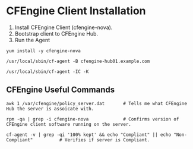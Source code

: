 # CFEngine Client Installation

 1. Install CFEngine Client (cfengine-nova).
 2. Bootstrap client to CFEngine Hub.
 3. Run the Agent 
 
```
yum install -y cfengine-nova

/usr/local/sbin/cf-agent -B cfengine-hub01.example.com

/usr/local/sbin/cf-agent -IC -K 
```
## CFEngine Useful Commands
```
awk 1 /var/cfengine/policy_server.dat       # Tells me what CFEngine Hub the server is assoicate with.

rpm -qa | grep -i cfengine-nova             # Confirms version of CFEngine client software running on the server.

cf-agent -v | grep -qi '100% kept' && echo "Compliant" || echo "Non-Compliant"          # Verifies if server is Compliant.
```




